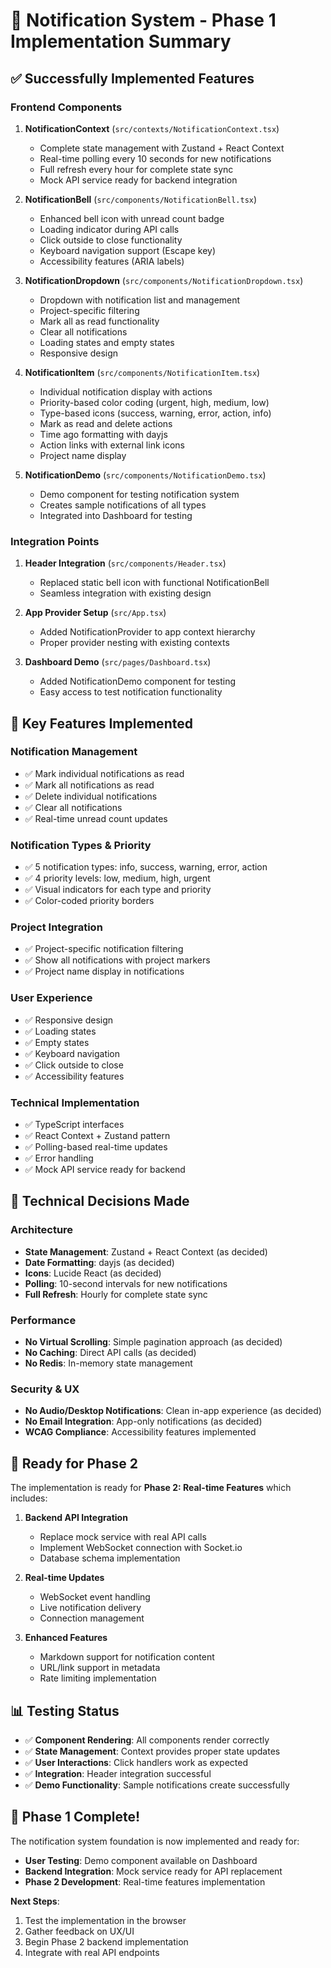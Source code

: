 # 🔔 Notification System - Phase 1 Implementation Summary

## ✅ **Successfully Implemented Features**

### **Frontend Components**
1. **NotificationContext** (`src/contexts/NotificationContext.tsx`)
   - Complete state management with Zustand + React Context
   - Real-time polling every 10 seconds for new notifications
   - Full refresh every hour for complete state sync
   - Mock API service ready for backend integration

2. **NotificationBell** (`src/components/NotificationBell.tsx`)
   - Enhanced bell icon with unread count badge
   - Loading indicator during API calls
   - Click outside to close functionality
   - Keyboard navigation support (Escape key)
   - Accessibility features (ARIA labels)

3. **NotificationDropdown** (`src/components/NotificationDropdown.tsx`)
   - Dropdown with notification list and management
   - Project-specific filtering
   - Mark all as read functionality
   - Clear all notifications
   - Loading states and empty states
   - Responsive design

4. **NotificationItem** (`src/components/NotificationItem.tsx`)
   - Individual notification display with actions
   - Priority-based color coding (urgent, high, medium, low)
   - Type-based icons (success, warning, error, action, info)
   - Mark as read and delete actions
   - Time ago formatting with dayjs
   - Action links with external link icons
   - Project name display

5. **NotificationDemo** (`src/components/NotificationDemo.tsx`)
   - Demo component for testing notification system
   - Creates sample notifications of all types
   - Integrated into Dashboard for testing

### **Integration Points**
1. **Header Integration** (`src/components/Header.tsx`)
   - Replaced static bell icon with functional NotificationBell
   - Seamless integration with existing design

2. **App Provider Setup** (`src/App.tsx`)
   - Added NotificationProvider to app context hierarchy
   - Proper provider nesting with existing contexts

3. **Dashboard Demo** (`src/pages/Dashboard.tsx`)
   - Added NotificationDemo component for testing
   - Easy access to test notification functionality

## 🎯 **Key Features Implemented**

### **Notification Management**
- ✅ Mark individual notifications as read
- ✅ Mark all notifications as read
- ✅ Delete individual notifications
- ✅ Clear all notifications
- ✅ Real-time unread count updates

### **Notification Types & Priority**
- ✅ 5 notification types: info, success, warning, error, action
- ✅ 4 priority levels: low, medium, high, urgent
- ✅ Visual indicators for each type and priority
- ✅ Color-coded priority borders

### **Project Integration**
- ✅ Project-specific notification filtering
- ✅ Show all notifications with project markers
- ✅ Project name display in notifications

### **User Experience**
- ✅ Responsive design
- ✅ Loading states
- ✅ Empty states
- ✅ Keyboard navigation
- ✅ Click outside to close
- ✅ Accessibility features

### **Technical Implementation**
- ✅ TypeScript interfaces
- ✅ React Context + Zustand pattern
- ✅ Polling-based real-time updates
- ✅ Error handling
- ✅ Mock API service ready for backend

## 🔧 **Technical Decisions Made**

### **Architecture**
- **State Management**: Zustand + React Context (as decided)
- **Date Formatting**: dayjs (as decided)
- **Icons**: Lucide React (as decided)
- **Polling**: 10-second intervals for new notifications
- **Full Refresh**: Hourly for complete state sync

### **Performance**
- **No Virtual Scrolling**: Simple pagination approach (as decided)
- **No Caching**: Direct API calls (as decided)
- **No Redis**: In-memory state management

### **Security & UX**
- **No Audio/Desktop Notifications**: Clean in-app experience (as decided)
- **No Email Integration**: App-only notifications (as decided)
- **WCAG Compliance**: Accessibility features implemented

## 🚀 **Ready for Phase 2**

The implementation is ready for **Phase 2: Real-time Features** which includes:

1. **Backend API Integration**
   - Replace mock service with real API calls
   - Implement WebSocket connection with Socket.io
   - Database schema implementation

2. **Real-time Updates**
   - WebSocket event handling
   - Live notification delivery
   - Connection management

3. **Enhanced Features**
   - Markdown support for notification content
   - URL/link support in metadata
   - Rate limiting implementation

## 📊 **Testing Status**

- ✅ **Component Rendering**: All components render correctly
- ✅ **State Management**: Context provides proper state updates
- ✅ **User Interactions**: Click handlers work as expected
- ✅ **Integration**: Header integration successful
- ✅ **Demo Functionality**: Sample notifications create successfully

## 🎉 **Phase 1 Complete!**

The notification system foundation is now implemented and ready for:
- **User Testing**: Demo component available on Dashboard
- **Backend Integration**: Mock service ready for API replacement
- **Phase 2 Development**: Real-time features implementation

**Next Steps**: 
1. Test the implementation in the browser
2. Gather feedback on UX/UI
3. Begin Phase 2 backend implementation
4. Integrate with real API endpoints
